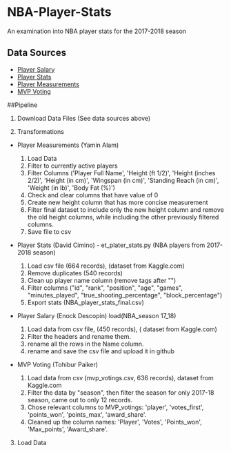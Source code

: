# NBA-Player-Stats
An examination into NBA player stats for the 2017-2018 season


## Data Sources
* [Player Salary](https://www.kaggle.com/koki25ando/salary)
* [Player Stats](https://www.kaggle.com/mcamli/nba17-18)
* [Player Measurements](https://www.kaggle.com/whitefero/nba-players-measurements-19472017)
* [MVP Voting](https://www.kaggle.com/danchyy/nba-mvp-votings-through-history)

##Pipeline
1. Download Data Files (See data sources above)

2. Transformations 
  * Player Measurements (Yamin Alam)
    1. Load Data
    2. Filter to currently active players
    3. Filter Columns ('Player Full Name', 'Height (ft 1/2)', 'Height (inches 2/2)', 'Height (in cm)',
                'Wingspan (in cm)', 'Standing Reach (in cm)', 'Weight (in lb)', 'Body Fat (%)')
    4. Check and clear columns that have value of 0
    5. Create new height column that has more concise measurement
    6. Filter final dataset to include only the new height column and remove the old height columns, while including the other 
    previously filtered columns.
    7. Save file to csv
    
  * Player Stats (David Cimino) - et_plater_stats.py (NBA players from 2017-2018 season)
    1. Load csv file (664 records), (dataset from Kaggle.com)
    2. Remove duplicates (540 records)
    3. Clean up player name column (remove tags after "\")
    4. Filter columns ("id", "rank", "position", "age", "games", "minutes_played", "true_shooting_percentage", "block_percentage")
    5. Export stats (NBA_player_stats_final.csv)
  
  * Player Salary (Enock Descopin) load(NBA_season 17_18) 
    1. Load data from csv file, (450 records), ( dataset from Kaggle.com)
    2. Filter the headers and rename them.
    3. rename all the rows in the Name column.
    4. rename and save the csv file and upload it in github

  * MVP Voting (Tohibur Paiker)
    1. Load data from csv (mvp_votings.csv, 636 records), dataset from Kaggle.com
    2. Filter the data by "season", then filter the season for only 2017-18 season, came out to only 12 records.
    3. Chose relevant columns to MVP_votings: 'player', 'votes_first', 'points_won', 'points_max', 'award_share'.
    4. Cleaned up the column names: 'Player',	'Votes',	'Points_won',	'Max_points',	'Award_share'.
  
3. Load Data 
